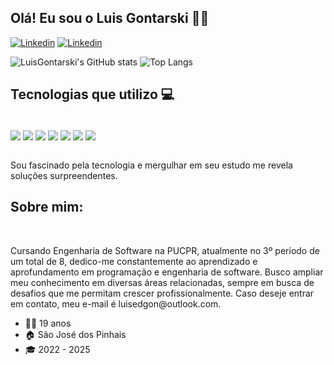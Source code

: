 
## Olá! Eu sou o Luis Gontarski 👊🏼

[![Linkedin](https://img.shields.io/badge/LinkedIn-0077B5?style=for-the-badge&logo=linkedin&logoColor=white)]()
[![Linkedin](https://img.shields.io/badge/Instagram-E4405F?style=for-the-badge&logo=instagram&logoColor=white)](https://www.instagram.com/luisprendim_/)

![LuisGontarski's GitHub stats](https://github-readme-stats.vercel.app/api?username=LuisGontarski&show_icons=true&theme=dark)
![Top Langs](https://github-readme-stats.vercel.app/api/top-langs/?username=LuisGontarski&layout=compact)

## Tecnologias que utilizo 💻

<div sttyle="display: inline_block"><br/>
    <img align="center" src="https://img.shields.io/badge/PHP-777BB4?style=for-the-badge&logo=php&logoColor=white">
    <img align="center" src="https://img.shields.io/badge/MySQL-00000F?style=for-the-badge&logo=mysql&logoColor=white"> 
    <img align="center" src="https://img.shields.io/badge/Python-14354C?style=for-the-badge&logo=python&logoColor=white"> 
    <img align="center" src="https://img.shields.io/badge/Java-ED8B00?style=for-the-badge&logo=openjdk&logoColor=white"> 
    <img align="center" src="https://img.shields.io/badge/HTML5-E34F26?style=for-the-badge&logo=html5&logoColor=white">  
    <img align="center" src="https://img.shields.io/badge/CSS3-1572B6?style=for-the-badge&logo=css3&logoColor=white"> 
    <img align="center" src="https://img.shields.io/badge/Microsoft_Office-D83B01?style=for-the-badge&logo=microsoft-office&logoColor=white"> 
<div><br/>

Sou fascinado pela tecnologia e mergulhar em seu estudo me revela soluções surpreendentes.

## Sobre mim:

<div sttyle="display: inline_block"><br/>
    <p>Cursando Engenharia de Software na PUCPR, atualmente no 3º período de um total de 8, dedico-me constantemente ao aprendizado e aprofundamento em programação e engenharia de software. Busco ampliar meu conhecimento em diversas áreas relacionadas, sempre em busca de desafios que me permitam crescer profissionalmente. Caso deseje entrar em contato, meu e-mail é <a>luisedgon@outlook.com</a>.</p>
<div>

- 🧑🏽 19 anos
- 🏠 São José dos Pinhais
- 🎓 2022 - 2025
